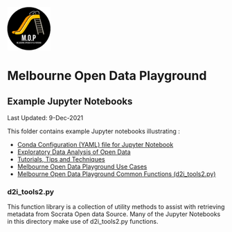 <img src="/images/mop-black.png" alt="drawing" width="100"/>

# Melbourne Open Data Playground
## Example Jupyter Notebooks

Last Updated: 9-Dec-2021

This folder contains example Jupyter notebooks illustrating :
- [Conda Configuration (YAML) file for Jupyter Notebook](condaconfiguration/)
- [Exploratory Data Analysis of Open Data](dataanalysis/)
- [Tutorials, Tips and Techniques](tutorials/)
- [Melbourne Open Data Playground Use Cases](usecases/)
- [Melbourne Open Data Playground Common Functions (d2i_tools2.py)](d2i_tools2.py)

### d2i_tools2.py
This function library is a collection of utility methods to assist with retrieving metadata from Socrata Open data Source.
Many of the Jupyter Notebooks in this directory make use of d2i_tools2.py functions.